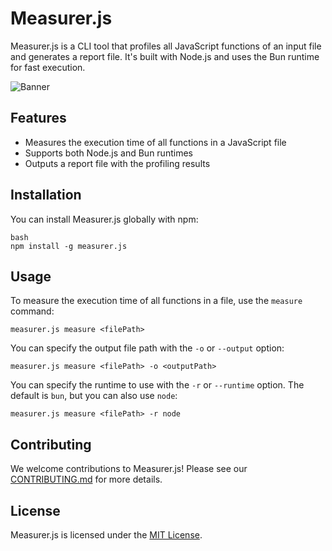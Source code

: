 # Measurer.js

Measurer.js is a CLI tool that profiles all JavaScript functions of an input file and generates a report file. It's built with Node.js and uses the Bun runtime for fast execution.

![Banner](banner.png)

## Features

- Measures the execution time of all functions in a JavaScript file
- Supports both Node.js and Bun runtimes
- Outputs a report file with the profiling results

## Installation

You can install Measurer.js globally with npm:
```
bash
npm install -g measurer.js
```

## Usage

To measure the execution time of all functions in a file, use the `measure` command:
```
measurer.js measure <filePath>
```

You can specify the output file path with the `-o` or `--output` option:
```
measurer.js measure <filePath> -o <outputPath>
```

You can specify the runtime to use with the `-r` or `--runtime` option. The default is `bun`, but you can also use `node`:
```
measurer.js measure <filePath> -r node
```

## Contributing

We welcome contributions to Measurer.js! Please see our [CONTRIBUTING.md](CONTRIBUTING.md) for more details.

## License

Measurer.js is licensed under the [MIT License](LICENSE).
